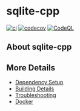 # sqlite-cpp

[![ci](https://github.com/gogogo221/sqlite-cpp/actions/workflows/ci.yml/badge.svg)](https://github.com/gogogo221/sqlite-cpp/actions/workflows/ci.yml)
[![codecov](https://codecov.io/gh/gogogo221/sqlite-cpp/branch/main/graph/badge.svg)](https://codecov.io/gh/gogogo221/sqlite-cpp)
[![CodeQL](https://github.com/gogogo221/sqlite-cpp/actions/workflows/codeql-analysis.yml/badge.svg)](https://github.com/gogogo221/sqlite-cpp/actions/workflows/codeql-analysis.yml)

## About sqlite-cpp



## More Details

 * [Dependency Setup](README_dependencies.md)
 * [Building Details](README_building.md)
 * [Troubleshooting](README_troubleshooting.md)
 * [Docker](README_docker.md)
